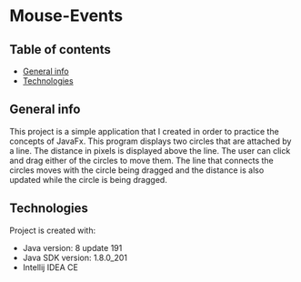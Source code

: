 # Mouse-Events
## Table of contents
* [General info](#general-info)
* [Technologies](#technologies)


## General info
This project is a simple application that I created in order to practice the concepts of JavaFx. This program displays two circles that are attached by a line. The distance in pixels is displayed above the line. The user can click and drag either of the circles to move them. The line that connects the circles moves with the circle being dragged and the distance is also updated while the circle is being dragged.
	
## Technologies
Project is created with:
* Java version: 8 update 191
* Java SDK version: 1.8.0_201
* Intellij IDEA CE
